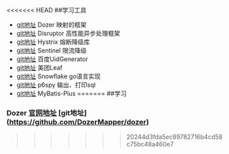 <<<<<<< HEAD
##学习工具
- [git地址](https://github.com/DozerMapper/dozer) Dozer 映射的框架
- [git地址](https://github.com/LMAX-Exchange/disruptor) Disruptor 高性能异步处理框架
- [git地址](https://github.com/Netflix/Hystrix/) Hystrix 熔断降级库
- [git地址](https://github.com/alibaba/Sentinel) Sentinel 限流降级
- [git地址](https://github.com/baidu/uid-generator) 百度UidGenerator
- [git地址](https://github.com/Meituan-Dianping/Leaf) 美团Leaf
- [git地址](https://github.com/sony/sonyflake) Snowflake go语言实现
- [git地址](https://github.com/p6spy/p6spy) p6spy 输出、打印sql
- [git地址](https://mp.baomidou.com/) MyBatis-Plus
=======
##学习
### Dozer [官网地址](https://dozermapper.github.io/) [git地址] (https://github.com/DozerMapper/dozer)
>>>>>>> 20244d3fda5ec89782716b4cd58c75bc48a460e7
